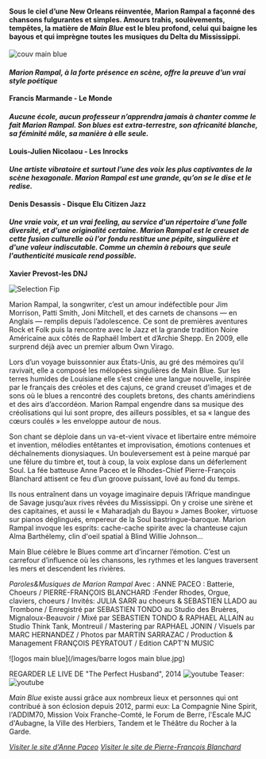 #### Sous le ciel d’une New Orleans réinventée, Marion Rampal a façonné des chansons fulgurantes et simples. Amours trahis, soulèvements, tempêtes, la matière de *Main Blue* est le bleu profond, celui qui baigne les bayous et qui imprègne toutes les musiques du Delta du Mississippi.

 ![couv main blue](images/MarionRampal.MainBlue.couv.jpg)


#### *Marion Rampal, à la forte présence en scène, offre la preuve d’un vrai style poétique*  
__Francis Marmande - Le Monde__  


#### *Aucune école, aucun professeur n’apprendra jamais à chanter comme le fait Marion Rampal. Son blues est extra-terrestre,  son africanité blanche, sa féminité mâle, sa manière à elle seule.*  
__Louis-Julien Nicolaou - Les Inrocks__ 


#### *Une artiste vibratoire et surtout l’une des voix les plus captivantes de la scène hexagonale. Marion Rampal est une grande, qu’on se le dise et le redise.*  
__Denis Desassis - Disque Elu Citizen Jazz__

#### *Une vraie voix, et un vrai feeling, au service d'un répertoire d'une folle diversité, et d'une originalité certaine. Marion Rampal est le creuset de cette fusion culturelle où l'or fondu restitue une pépite, singulière et d'une valeur indiscutable. Comme un chemin à rebours que seule l'authenticité musicale rend possible.*  
__Xavier Prevost-les DNJ__ 

![Selection Fip](images/selectionFip.jpg)

Marion Rampal, la songwriter, c’est un amour indéfectible pour Jim Morrison, Patti Smith, Joni Mitchell, et des carnets de chansons  — en Anglais — remplis depuis l’adolescence. Ce sont de premières aventures Rock et Folk puis la rencontre avec le Jazz  et la grande tradition Noire Américaine aux côtés de Raphaël Imbert et d’Archie Shepp. En 2009, elle surprend déjà avec un premier album Own Virago.

Lors d’un voyage buissonnier aux États-Unis, au gré des mémoires qu’il ravivait, elle a composé les mélopées singulières de Main Blue. Sur les terres humides de Louisiane elle s’est créée une langue nouvelle, inspirée par le français des créoles et des cajuns, ce grand creuset d’images et de sons où le blues a rencontré des couplets bretons, des chants amérindiens et des airs d’accordéon. Marion Rampal engendre dans sa musique des créolisations qui lui sont propre, des ailleurs possibles, et sa « langue des cœurs coulés » les enveloppe autour de nous.

Son chant se déploie dans un va-et-vient vivace et libertaire entre mémoire et invention, mélodies entêtantes et improvisation, émotions contenues et déchaînements dionysiaques. Un bouleversement est à peine marqué par une fêlure du timbre et, tout à coup, la voix explose dans un déferlement Soul. La fée batteuse Anne Paceo et le Rhodes-Chief  Pierre-François Blanchard attisent ce feu d’un groove puissant, lové au fond du temps. 

Ils nous entraînent dans un voyage imaginaire depuis l’Afrique mandingue de Savage jusqu’aux rives rêvées du Mississippi. On y croise une sirène et des capitaines, et aussi le « Maharadjah du Bayou » James Booker, virtuose sur pianos déglingués, empereur de la Soul bastringue-baroque. Marion Rampal invoque les esprits: cache-cache spirite avec la chanteuse cajun Alma Barthélemy, clin d'oeil spatial à Blind Willie Johnson… 

Main Blue célèbre le Blues  comme art d’incarner l’émotion. C’est un carrefour d’influence où les chansons, les rythmes et les langues traversent les mers et descendent les rivières. 


*Paroles&Musiques de Marion Rampal* 
Avec :
ANNE PACEO : Batterie, Choeurs / PIERRE-FRANÇOIS BLANCHARD :Fender Rhodes, Orgue, claviers, choeurs / Invités: JULIA SARR au choeurs & SEBASTIEN LLADO au Trombone / Enregistré par SEBASTIEN TONDO au Studio des Bruères, Mignaloux-Beauvoir / Mixé par SEBASTIEN TONDO & RAPHAEL ALLAIN au Studio Think Tank, Montreuil / Mastering par RAPHAEL JONIN  / Visuels par MARC HERNANDEZ / Photos par MARTIN SARRAZAC / Production & Management FRANÇOIS PEYRATOUT / Edition CAPT'N MUSIC

![logos main blue](/images/barre logos main blue.jpg)

REGARDER LE LIVE DE "The Perfect Husband", 2014
![youtube](https://www.youtube.com/watch?v=mWCdSFWrqH8)
Teaser:![youtube](https://www.youtube.com/watch?v=sIorOkrRm9Q)

*Main Blue* existe aussi grâce aux nombreux lieux et personnes qui ont contribué à son éclosion depuis 2012, parmi eux:  La Compagnie Nine Spirit, l'ADDIM70, Mission Voix Franche-Comté, le Forum de Berre, l'Escale MJC d'Aubagne, la Ville des Herbiers, Tandem et le Théâtre du Rocher à la Garde.

[*Visiter le site d'Anne Paceo*](http://www.annepaceo.com)
[*Visiter le site de Pierre-François Blanchard*](http://www.pierrefrancoisblanchard.com)

